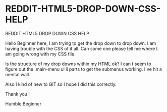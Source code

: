 # REDDIT-HTML5-DROP-DOWN-CSS-HELP
REDDIT HTML5 DROP DOWN CSS HELP 

Hello Beginner here, I am trying to get the drop down to drop down. I am having trouble with the CSS of it all. Can some one please tell me where I am going wrong with my CSS file.

Is the structure of my drop downs within my HTML  ok? I can t seem to figure out the .main-menu ul li parts to get the submenus working. I've hit a mental wall.

Also I kind of new to GIT so I hope I did this correctly.

Thank you !

Humble Beginner
